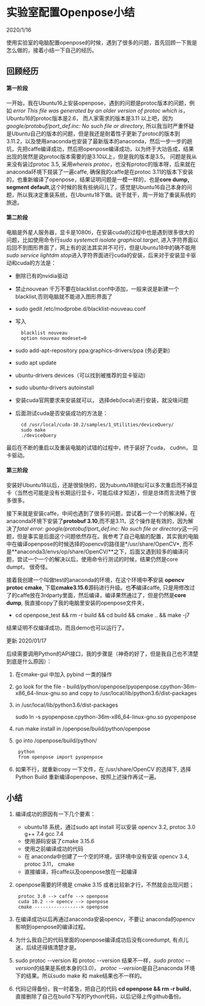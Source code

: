 # 实验室配置Openpose小结

2020/1/16

使用实验室的电脑配置openpose的时候，遇到了很多的问题，首先回顾一下我是怎么做的，接着小结一下自己的经历。

## 回顾经历  

#### 第一阶段
 一开始，我在Ubuntu16上安装openpose，遇到的问题是protoc版本的问题，例如 _error This file was generated by an older version of protoc which is_，Ubuntu16的protoc版本是2.6， 而人家需求的版本是3.11 以上吧，因为 _google/protobuf/port_def.inc: No such file or directory_, 所以我当时严重怀疑是Ubuntu自己的版本的问题，但是我还是耐着性子更新了protoc的版本到3.11.2，以及使用anaconda也安装了最新版本的anaconda，然后一步一步的趟坑，先把caffe编译成功，然后把openpose编译成功，以为终于大功告成，结果出现的居然是说protoc版本需要的是3.10以上，但是我的版本是3.5。 问题是我从来没有装过protoc 3.5, 采用*whereis protoc*，也没有protoc的版本呀，后来就在anaconda环境下叕装了一遍caffe, 确保我的caffe是在protoc 3.11的版本下安装的，也重新编译了openpose，结果证明问题是一模一样的，也是**core dump, segment default**,这个时候的我有些纳闷儿了，感觉是Ubuntu16自己本身的问题，所以我决定重装系统，在Ubuntu18下做。说干就干，周一开始了重装系统的旅途。

#### 第二阶段
电脑是外星人服务器，显卡是1080ti，在安装cuda的过程中也是遇到很多很大的问题，比如使用命令行*sudo systemctl isolate graphical.target*, 进入字符界面以后回不到图形界面了，网上有的说法其实并不可行，但是Ubuntu18中的确不能用*sudo service lightdm stop*进入字符界面进行cuda的安装，后来对于安装显卡驱动和cuda的方法是：
* 删除已有的nvidia驱动
* 禁止nouvean 千万不要在blacklist.conf中添加，一般来说是新建一个blacklist,否则电脑就不能进入图形界面了
* sudo gedit /etc/modprobe.d/blacklist-nouveau.conf
* 写入
      
        blacklist nouveau  
        option nouveau modeset=0 
* sudo add-apt-repository ppa:graphics-drivers/ppa (务必更新)
* sudo apt update
* ubuntu-drivers devices（可以找到被推荐的显卡驱动）
* sudo ubuntu-drivers autoinstall
* 安装cuda官网要求来安装就可以， 选择deb(local)进行安装，就没啥问题
* 后面测试cuda是否安装成功的方法是：

        cd /usr/local/cuda-10.2/samples/1_Utilities/deviceQuery/
        sudo make
        ./deviceQuery

最后在不断的重启以及重装电脑的试错的过程中，终于装好了cuda， cudnn， 显卡驱动。

#### 第三阶段

安装好Ubuntu18以后，还是很愉快的，因为ubuntu18貌似可以多次重启而不掉显卡（当然也可能是没有长期运行显卡，可能后续才知道），但是总体而言流畅了很多很多。

接下来就是安装caffe，中间也遇到了很多的问题，尝试着一个一个的解决掉，在anaconda环境下安装了**protobuf 3.10**,而不是3.11，这个操作是有效的，因为解决了*fatal error: google/protobuf/port_def.inc: No such file or directory*这一问题，但是事实是后面这个问题依然存在。我参考了自己电脑的配置，其实我的电脑中在编译openpose的时候选择的opencv的路径是*/usr/share/OpenCV*, 而不是**anaconda3/envs/op/share/OpenCV/**之下，后面又遇到较多的编译问题，尝试一个一个的解决以后，使用命令行测试的时候，结果仍然是core dumpt， 很奇怪。

接着我创建一个叫做test的anaconda的环境，在这个环境中**不**安装 **opencv protoc cmake**, 下载**cmake3.15.6**源码进行升级。也**不**编译caffe, 只是用修改过了的caffe放在3rdparty里面，然后编译，编译果然通过了，但是仍然是**core dump**, 我直接copy了我的电脑里安装的openpose文件夹，

* cd openpose_test && rm -r build && cd build && cmake .. && make -j7

结果证明不仅编译成功，而且demo也可以运行了。

更新 2020/01/17

后续需要调用Python的API接口，我的步骤是（神奇的好了，但是我自己也不清楚到底是什么原因）：

1. 在cmake-gui 中加入 pybind 一类的操作

2. go look for the file - build/python/openpose/pyopenpose.cpython-36m-x86_64-linux-gnu.so and copy to /usr/local/lib/python3.6/dist-packages

3. in /usr/local/lib/python3.6/dist-packages

   sudo ln -s pyopenpose.cpython-36m-x86_64-linux-gnu.so pyopenpose
4.  run make install in /openpose/build/python/openpose

5. go into /openpose/build/python/

        python
        from openpose import pyopenpose
6. 如果不行，就重新copy 一下文件，在 /usr/share/OpenCV 的选择下, 选择 Python Build 重新编译openpose，按照上述操作再试一遍。 

## 小结

1. 编译成功的原因有一下几个要素：

    * ubuntu18 系统，通过sudo apt install 可以安装 opencv 3.2, protoc 3.0 g++ 7.4 gcc 7.4
    * 使用源码安装了cmake 3.15.6
    * 使用之前编译成功的代码
    * 在 anaconda中创建了一个空的环境，该环境中没有安装 opencv 3.4, protoc 3.11， cmake
    * 直接编译，将caffe以及openpose放在一起编译

2. openpose需要的环境是 cmake 3.15 或者比较新才行，不然就会出现问题；

        protoc 3.0 --> caffe --> openpose
        cuda 10.2 --> opencv --> openpose
        cmake -----------------> openpsoe
3. 在编译成功以后再通过anaconda安装opencv，不要让 anaconda的opencv影响到openpose的编译过程。

4. 为什么我自己的代码里面的openpose编译成功后没有coredumpt, 有点儿迷，后续还得搞清楚才是。

5. sudo protoc --version 和 protoc --version 结果不一样，*sudo protoc --version*的结果是系统本身的(3.0)， *protoc --version*是自己anaconda 环境下的结果。所以sudo make 和 make结果也不一样的。

6. 代码记得备份，我一时着急，把自己的代码 **cd openpose && rm -r build**， 直接删除了自己在build下写的Python代码，以后记得上传github备份。




<!-- params = dict()
params["model_folder"] = "/home/XXXXX/openpose/models/"
params["net_resolution"] = "160x80" -->